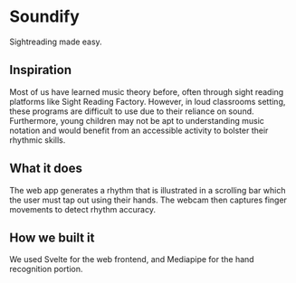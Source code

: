 # Soundify

Sightreading made easy.

## Inspiration

Most of us have learned music theory before, often through sight reading platforms like Sight Reading Factory. However, in loud classrooms setting, these programs are difficult to use due to their reliance on sound. Furthermore, young children may not be apt to understanding music notation and would benefit from an accessible activity to bolster their rhythmic skills.

## What it does

The web app generates a rhythm that is illustrated in a scrolling bar which the user must tap out using their hands. The webcam then captures finger movements to detect rhythm accuracy.

## How we built it

We used Svelte for the web frontend, and Mediapipe for the hand recognition portion.

